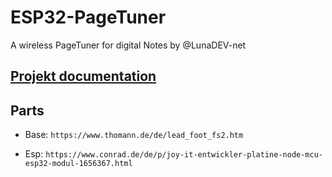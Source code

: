 # ESP32-PageTuner
A wireless PageTuner for digital Notes by @LunaDEV-net

## [Projekt documentation](https://github.com/KKSMintAG/ESP32-PageTuner/blob/main/documentation.md)

## Parts
+ Base:
  `https://www.thomann.de/de/lead_foot_fs2.htm`

 
+ Esp:
  `https://www.conrad.de/de/p/joy-it-entwickler-platine-node-mcu-esp32-modul-1656367.html`
